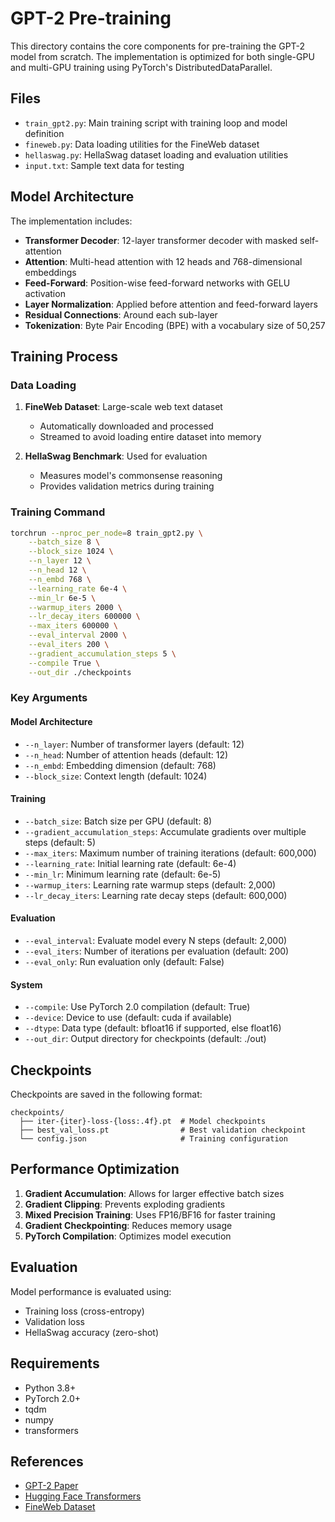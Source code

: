 # GPT-2 Pre-training

This directory contains the core components for pre-training the GPT-2 model from scratch. The implementation is optimized for both single-GPU and multi-GPU training using PyTorch's DistributedDataParallel.

## Files

- `train_gpt2.py`: Main training script with training loop and model definition
- `fineweb.py`: Data loading utilities for the FineWeb dataset
- `hellaswag.py`: HellaSwag dataset loading and evaluation utilities
- `input.txt`: Sample text data for testing

## Model Architecture

The implementation includes:

- **Transformer Decoder**: 12-layer transformer decoder with masked self-attention
- **Attention**: Multi-head attention with 12 heads and 768-dimensional embeddings
- **Feed-Forward**: Position-wise feed-forward networks with GELU activation
- **Layer Normalization**: Applied before attention and feed-forward layers
- **Residual Connections**: Around each sub-layer
- **Tokenization**: Byte Pair Encoding (BPE) with a vocabulary size of 50,257

## Training Process

### Data Loading

1. **FineWeb Dataset**: Large-scale web text dataset
   - Automatically downloaded and processed
   - Streamed to avoid loading entire dataset into memory

2. **HellaSwag Benchmark**: Used for evaluation
   - Measures model's commonsense reasoning
   - Provides validation metrics during training

### Training Command

```bash
torchrun --nproc_per_node=8 train_gpt2.py \
    --batch_size 8 \
    --block_size 1024 \
    --n_layer 12 \
    --n_head 12 \
    --n_embd 768 \
    --learning_rate 6e-4 \
    --min_lr 6e-5 \
    --warmup_iters 2000 \
    --lr_decay_iters 600000 \
    --max_iters 600000 \
    --eval_interval 2000 \
    --eval_iters 200 \
    --gradient_accumulation_steps 5 \
    --compile True \
    --out_dir ./checkpoints
```

### Key Arguments

#### Model Architecture
- `--n_layer`: Number of transformer layers (default: 12)
- `--n_head`: Number of attention heads (default: 12)
- `--n_embd`: Embedding dimension (default: 768)
- `--block_size`: Context length (default: 1024)

#### Training
- `--batch_size`: Batch size per GPU (default: 8)
- `--gradient_accumulation_steps`: Accumulate gradients over multiple steps (default: 5)
- `--max_iters`: Maximum number of training iterations (default: 600,000)
- `--learning_rate`: Initial learning rate (default: 6e-4)
- `--min_lr`: Minimum learning rate (default: 6e-5)
- `--warmup_iters`: Learning rate warmup steps (default: 2,000)
- `--lr_decay_iters`: Learning rate decay steps (default: 600,000)

#### Evaluation
- `--eval_interval`: Evaluate model every N steps (default: 2,000)
- `--eval_iters`: Number of iterations per evaluation (default: 200)
- `--eval_only`: Run evaluation only (default: False)

#### System
- `--compile`: Use PyTorch 2.0 compilation (default: True)
- `--device`: Device to use (default: cuda if available)
- `--dtype`: Data type (default: bfloat16 if supported, else float16)
- `--out_dir`: Output directory for checkpoints (default: ./out)

## Checkpoints

Checkpoints are saved in the following format:
```
checkpoints/
  ├── iter-{iter}-loss-{loss:.4f}.pt  # Model checkpoints
  ├── best_val_loss.pt                # Best validation checkpoint
  └── config.json                     # Training configuration
```

## Performance Optimization

1. **Gradient Accumulation**: Allows for larger effective batch sizes
2. **Gradient Clipping**: Prevents exploding gradients
3. **Mixed Precision Training**: Uses FP16/BF16 for faster training
4. **Gradient Checkpointing**: Reduces memory usage
5. **PyTorch Compilation**: Optimizes model execution

## Evaluation

Model performance is evaluated using:
- Training loss (cross-entropy)
- Validation loss
- HellaSwag accuracy (zero-shot)

## Requirements

- Python 3.8+
- PyTorch 2.0+
- tqdm
- numpy
- transformers

## References

- [GPT-2 Paper](https://cdn.openai.com/better-language-models/language_models_are_unsupervised_multitask_learners.pdf)
- [Hugging Face Transformers](https://huggingface.co/transformers/)
- [FineWeb Dataset](https://huggingface.co/datasets/HuggingFaceFW/fineweb)
